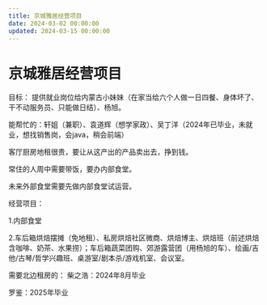 ```yaml
---
title: 京城雅居经营项目
date: 2024-03-02 00:00:00
updated: 2024-03-15 00:00:00
---
```


# 京城雅居经营项目

目标：
提供就业岗位给内蒙古小妹妹（在家当给六个人做一日四餐、身体坏了、干不动服务员、只能做日结）、杨旭。

能帮忙的：轩姐（兼职）、袁道辉（想学家政）、吴丁洋（2024年已毕业，未就业，想找销售岗，会java，稍会前端）

客厅厨房地租很贵，要让从这产出的产品卖出去，挣到钱。

常住的人周中需要带饭，要办内部食堂。

未来外部食堂需要先做内部食堂试运营。

经营项目：

1.内部食堂

2.车后箱烘焙摆摊（免地租）、私房烘焙社区微商、烘焙博主、烘焙班（前述烘焙含咖啡、奶茶、水果捞）；车后箱蔬菜团购、郊游露营团（用杨旭的车）、绘画/吉他/古琴/哲学兴趣班、桌游室/剧本杀/游戏机室、会议室。

需要北边租房的：
柴之浩：2024年8月毕业

罗鉴：2025年毕业

